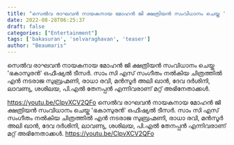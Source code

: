 ```yaml
---
title: "സെൽവ രാഘവൻ നായകനായ മോഹൻ ജി ക്ഷത്രിയൻ സംവിധാനം ചെയ്ത 'ഭകാസുരൻ' ഒഫീഷ്യൽ ടീസർ"
date: 2022-08-28T06:25:37
draft: false
categories: ["Entertainment"]
tags: ['bakasuran', 'selvaraghavan', 'teaser']
author: "Beaumaris"
---
```


സെൽവ രാഘവൻ നായകനായ മോഹൻ ജി ക്ഷത്രിയൻ സംവിധാനം ചെയ്ത 'ഭകാസുരൻ' ഒഫീഷ്യൽ ടീസർ. സാം സി എസ് സംഗീതം നൽകിയ ചിത്രത്തിൽ എൻ നടരാജ സുബ്രഹ്മണി, രാധാ രവി, മൻസൂർ അലി ഖാൻ, ദേവ ദർശിനി, ലാവണ്യ, ശശിലയ, പി.എൽ തേനപ്പൻ എന്നിവരാണ് മറ്റ് അഭിനേതാക്കൾ.

https://youtu.be/ClpvXCV2QFo
സെൽവ രാഘവൻ നായകനായ മോഹൻ ജി ക്ഷത്രിയൻ സംവിധാനം ചെയ്ത 'ഭകാസുരൻ' ഒഫീഷ്യൽ ടീസർ. സാം സി എസ് സംഗീതം നൽകിയ ചിത്രത്തിൽ എൻ നടരാജ സുബ്രഹ്മണി, രാധാ രവി, മൻസൂർ അലി ഖാൻ, ദേവ ദർശിനി, ലാവണ്യ, ശശിലയ, പി.എൽ തേനപ്പൻ എന്നിവരാണ് മറ്റ് അഭിനേതാക്കൾ. https://youtu.be/ClpvXCV2QFo
